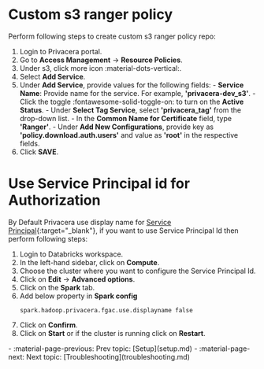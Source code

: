 # Custom s3 ranger policy 

Perform following steps to create custom s3 ranger policy repo:

  1. Login to Privacera portal.
  2. Go to **Access Management** -> **Resource Policies**.
  3. Under s3, click more icon :material-dots-vertical:.
  4. Select **Add Service**.
  5. Under **Add Service**, provide values for the following fields:
  	- **Service Name**: Provide name for the service. For example, **'privacera-dev_s3'**.
  	- Click the toggle :fontawesome-solid-toggle-on: to turn on the **Active Status**.
  	- Under **Select Tag Service**, select **'privacera_tag'** from the drop-down list.
  	- In the **Common Name for Certificate** field, type **'Ranger'**.
  	- Under **Add New Configurations**, provide key as **'policy.download.auth.users'** and value as **'root'** in the respective fields.
  6. Click **SAVE**.


# Use Service Principal id for Authorization

By Default Privacera use display name for [Service Principal](https://docs.databricks.com/en/admin/users-groups/service-principals.html){:target="_blank"}, if you want to use Service Principal Id then perform following steps:

  1. Login to Databricks workspace.
  2. In the left-hand sidebar, click on **Compute**.
  3. Choose the cluster where you want to configure the Service Principal Id.
  4. Click on **Edit** -> **Advanced options**.
  5. Click on the **Spark** tab.
  6. Add below property in **Spark config**
  	 ```shell
  	 spark.hadoop.privacera.fgac.use.displayname false
  	 ```
  7. Click on **Confirm**.
  8. Click on **Start** or if the cluster is running click on **Restart**.


<div class="grid cards" markdown>
-   :material-page-previous: Prev topic: [Setup](setup.md)
-   :material-page-next: Next topic: [Troubleshooting](troubleshooting.md)
</div>
